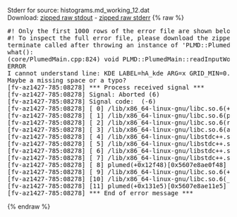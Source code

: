 Stderr for source:  histograms.md_working_12.dat   
Download: [zipped raw stdout](histograms.md_working_12.dat.plumed.stdout.txt.zip) - [zipped raw stderr](histograms.md_working_12.dat.plumed.stderr.txt.zip) 
{% raw %}
<pre>
#! Only the first 1000 rows of the error file are shown below
#! To inspect the full error file, please download the zipped raw stderr file above
terminate called after throwing an instance of 'PLMD::Plumed::ExceptionError'
what():
(core/PlumedMain.cpp:824) void PLMD::PlumedMain::readInputWords(const std::vector<std::__cxx11::basic_string<char> >&)
ERROR
I cannot understand line: KDE LABEL=hA_kde ARG=x GRID_MIN=0.0 GRID_MAX=3.0 GRID_BIN=100 BANDWIDTH=0.1 VOLUMES=f
Maybe a missing space or a typo?
[fv-az1427-785:08278] *** Process received signal ***
[fv-az1427-785:08278] Signal: Aborted (6)
[fv-az1427-785:08278] Signal code:  (-6)
[fv-az1427-785:08278] [ 0] /lib/x86_64-linux-gnu/libc.so.6(+0x42520)[0x7f6a60a42520]
[fv-az1427-785:08278] [ 1] /lib/x86_64-linux-gnu/libc.so.6(pthread_kill+0x12c)[0x7f6a60a969fc]
[fv-az1427-785:08278] [ 2] /lib/x86_64-linux-gnu/libc.so.6(raise+0x16)[0x7f6a60a42476]
[fv-az1427-785:08278] [ 3] /lib/x86_64-linux-gnu/libc.so.6(abort+0xd3)[0x7f6a60a287f3]
[fv-az1427-785:08278] [ 4] /lib/x86_64-linux-gnu/libstdc++.so.6(+0xa2b9e)[0x7f6a60ea2b9e]
[fv-az1427-785:08278] [ 5] /lib/x86_64-linux-gnu/libstdc++.so.6(+0xae20c)[0x7f6a60eae20c]
[fv-az1427-785:08278] [ 6] /lib/x86_64-linux-gnu/libstdc++.so.6(+0xae277)[0x7f6a60eae277]
[fv-az1427-785:08278] [ 7] /lib/x86_64-linux-gnu/libstdc++.so.6(__cxa_rethrow+0x4b)[0x7f6a60eae52b]
[fv-az1427-785:08278] [ 8] plumed(+0x12f48)[0x5607e8ae0f48]
[fv-az1427-785:08278] [ 9] /lib/x86_64-linux-gnu/libc.so.6(+0x29d90)[0x7f6a60a29d90]
[fv-az1427-785:08278] [10] /lib/x86_64-linux-gnu/libc.so.6(__libc_start_main+0x80)[0x7f6a60a29e40]
[fv-az1427-785:08278] [11] plumed(+0x131e5)[0x5607e8ae11e5]
[fv-az1427-785:08278] *** End of error message ***
</pre>
{% endraw %}
